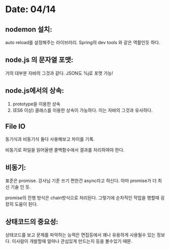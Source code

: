 # Date: 04/14

## nodemon 설치:
auto reload를 설정해주는 라이브러리. Spring의 dev tools 와 같은 역활인듯 하다.  

## node.js 의 문자열 포맷:
거의 대부분 자바의 그것과 같다. JSON도 %j로 포맷 가능!  

## node.js에서의 상속:
1. prototype을 이용한 상속
2. (ES6 이상) 클래스를 이용한 상속이 가능하다. 이는 자바의 그것과 유사하다.  

## File IO
동기식과 비동기식 둘다 사용해보고 차이를 기록.  

비동기로 파일을 읽어올땐 콜백함수애서 결과를 처리하여야 한다.  

## 비동기:
표준은 promise. 강사님 기준 쓰기 편한건 async라고 하신다. 아마 promise가 더 최신 기술 인 듯.  

promise의 진행 방식은 chain방식으로 처리된다. 그렇기에 순차적인 작업을 행할때 굉장히 도움이 된다. 

## 상태코드의 중요성:
상태코드를 보고 문제를 파악하는 능력은 면접등에서 꽤나 유용하게 사용될수 있는 정보다. 이사람이 개발할때 얼마나 관심있게 만드는지 등을 볼수있기 때문.  


